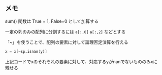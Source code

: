 ## メモ

sum() 関数は True = 1, False=0 として加算する


一定の列のみの配列に分割するには
`a[:,0]`
`a[:,2]`
などとする


「~」を使うことで、配列の要素に対して論理否定演算を行える
```python
x = x[~sp.isnan(y)]
```
上記コードでxのそれぞれの要素に対して、対応するyがnanでないもののみxに残せる
